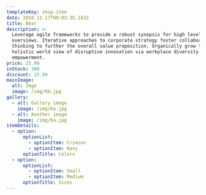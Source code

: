```yaml
---
templateKey: shop-item
date: 2018-11-17T00:03:35.243Z
title: Bear
description: >-
  Leverage agile frameworks to provide a robust synopsis for high level
  overviews. Iterative approaches to corporate strategy foster collaborative
  thinking to further the overall value proposition. Organically grow the
  holistic world view of disruptive innovation via workplace diversity and
  empowerment.
price: 25.99
inStock: 300
discount: 22.99
mainImage:
  alt: Imge
  image: /img/6b.jpg
gallery:
  - alt: Gallery image
    image: /img/6a.jpg
  - alt: Another image
    image: /img/6a.jpg
itemDetails:
  - option:
      optionList:
        - optionItem: Crimson
        - optionItem: Navy
      optionTitle: Colors
  - option:
      optionList:
        - optionItem: Small
        - optionItem: Medium
      optionTitle: Sizes
---
```


